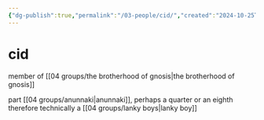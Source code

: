 ```yaml
---
{"dg-publish":true,"permalink":"/03-people/cid/","created":"2024-10-25T12:33:03.000-05:00","updated":"2024-12-27T11:48:37.584-06:00"}
---
```


# cid
member of [[04 groups/the brotherhood of gnosis\|the brotherhood of gnosis]]

part [[04 groups/anunnaki\|anunnaki]], perhaps a quarter or an eighth therefore technically a [[04 groups/lanky boys\|lanky boy]]